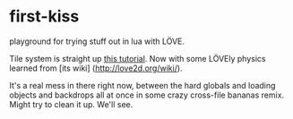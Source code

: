 first-kiss
==========

playground for trying stuff out in lua with LÖVE.

Tile system is straight up [this tutorial](https://github.com/kikito/love-tile-tutorial).
Now with some LÖVEly physics learned from [its wiki] (http://love2d.org/wiki/).

It's a real mess in there right now, between the hard globals and loading objects and backdrops all at once in some crazy cross-file bananas remix. Might try to clean it up. We'll see.
